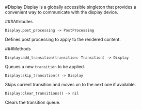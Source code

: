 #Display
Display is a globally accessible singleton that provides a convenient way to communicate with the display device.


###Attributes
```
Display.post_processing -> PostProcessing
```
Defines post processing to apply to the rendered content.


###Methods
```
Display:add_transition(transition: Transition) -> Display
```
Queues a new `transition` to be applied.

```
Display:skip_transition() -> Display
```
Skips current transition and moves on to the next one if available.

```
Display:clear_transitions() -> nil
```
Clears the transition queue.